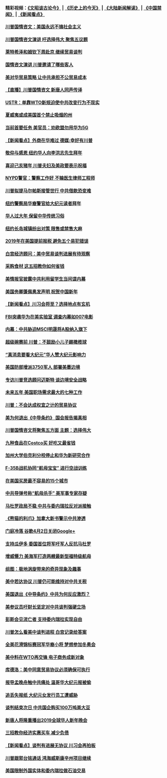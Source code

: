 #### 精彩视频：[《文昭谈古论今》](http://45.32.25.56/wenzhao) | [《历史上的今天》](http://45.32.25.56/today-in-history) | [《大陆新闻解读》](http://45.32.25.56/ntdtv-comedy) | [《中国禁闻》](http://45.32.25.56/ntdtv-news) | [《新闻看点》](http://45.32.25.56/news-insight) 

 #### [川普国情咨文：美国永远不搞社会主义](../pages/nsc412/n11027086.md?t=02060631) 

#### [川普国情咨文演讲 吁选择伟大 聚焦五议题](../pages/nsc412/n11026232.md?t=02060631) 

#### [莱特希泽和姆钦下周赴京 继续贸易谈判](../pages/nsc412/n11026983.md?t=02060631) 

#### [国情咨文演讲 川普邀请了哪些客人](../pages/nsc412/n11027007.md?t=02060631) 

#### [美对华贸易策略 让中共承担不公贸易成本](../pages/nsc412/n11026533.md?t=02060631) 

#### [【直播】川普国情咨文 新唐人同声传译](../pages/nsc412/n11024217.md?t=02060631) 

#### [USTR：单靠WTO新规迫使中共改变行为不现实](../pages/nsc412/n11026504.md?t=02060631) 

#### [夏威夷或成美国首个禁止吸烟的州](../pages/nsc412/n11026434.md?t=02060631) 

#### [当前首要任务 美官员：劝欧盟勿用华为5G](../pages/nsc412/n11026496.md?t=02060631) 

#### [【新闻看点】外商在华难过 德媒:幸好有川普](../pages/nsc412/n11026253.md?t=02060631) 

#### [敬仰与感恩 纽约华人向李洪志先生拜年](../pages/nsc412/n11022605.md?t=02060631) 

#### [喜迎己亥猪年 川普夫妇及美政要表示祝福](../pages/nsc412/n11026157.md?t=02060631) 

#### [NYPD警官：警察工作好 不输医生律师工程师](../pages/nsc412/n11025353.md?t=02060631) 

#### [川普拟提马尔帕斯接管世行 中共借款恐变难](../pages/nsc412/n11025872.md?t=02060631) 

#### [纽约警察局华裔警官给大纪元读者拜年](../pages/nsc412/n11025375.md?t=02060631) 

#### [华人过大年 保留中华传统习俗](../pages/nsc412/n11025344.md?t=02060631) 

#### [纽约长岛城镇纷出对策 限售或禁售大麻](../pages/nsc412/n11025337.md?t=02060631) 

#### [2019年在美国提前报税 避免五个易犯错误](../pages/nsc412/n11024421.md?t=02060631) 

#### [白宫经济顾问：美中贸易谈判进展有待观察](../pages/nsc412/n11024700.md?t=02060631) 

#### [采购食材 这五招教你如何省钱](../pages/nsc412/n11024437.md?t=02060631) 

#### [美情报官披露中共利用留学生当间谍内幕](../pages/nsc412/n11024449.md?t=02060631) 

#### [美国务卿蓬佩奥发声明 祝贺中国新年](../pages/nsc412/n11024590.md?t=02060631) 

#### [【新闻看点】川习会将至？选择地点有玄机](../pages/nsc412/n11024283.md?t=02060631) 

#### [FBI突袭华为在美实验室 调查内幕如007电影](../pages/nsc412/n11024318.md?t=02060631) 

#### [内幕：中共胁迫MSCI明晟将A股纳入旗下](../pages/nsc412/n11024175.md?t=02060631) 

#### [超级碗赛前 川普：不鼓励小儿子踢橄榄球](../pages/nsc412/n11023993.md?t=02060631) 

#### [“真消息要看大纪元”华人赞大纪元影响力](../pages/nsc412/n11019162.md?t=02060631) 

#### [美国防部增派3750军人 部署美墨边境](../pages/nsc412/n11023230.md?t=02060631) 

#### [专访川普竞选顾问迈斯特 谈边境安全战略](../pages/nsc412/n11022555.md?t=02060631) 

#### [未来五年 美国职场需求最大的七种工作](../pages/nsc412/n11017088.md?t=02060631) 

#### [川普：不会达成权宜之计的贸易协议](../pages/nsc412/n11022486.md?t=02060631) 

#### [美为何退出《中导条约》 国会报告揭真相](../pages/nsc412/n11022256.md?t=02060631) 

#### [川普国情咨文将聚焦五方面 主题：选择伟大](../pages/nsc412/n11021501.md?t=02060631) 

#### [九种食品在Costco买 好吃又最省钱](../pages/nsc412/n11013272.md?t=02060631) 

#### [加州大学伯克利分校停止和华为新研究合作](../pages/nsc412/n11021086.md?t=02060631) 

#### [F-35B战机协同“航母宝宝” 进行空战训练](../pages/nsc412/n11020866.md?t=02060631) 

#### [在美国买房最不容易的15个城市](../pages/nsc412/n11019708.md?t=02060631) 

#### [中共导弹号称“航母杀手” 美军事专家存疑](../pages/nsc412/n11021488.md?t=02060631) 

#### [马杜罗政局不稳 中共与委内瑞拉反对派接触](../pages/nsc412/n11020719.md?t=02060631) 

#### [《熊猫的利爪》加拿大新书警示中共渗透](../pages/nsc412/n11020739.md?t=02060631) 

#### [门庭冷落 谷歌4月2日关闭Google+](../pages/nsc412/n11020806.md?t=02060631) 

#### [支持瓜伊多 委国首位将军吁军人反抗马杜罗](../pages/nsc412/n11020776.md?t=02060631) 

#### [增威慑力 美海军打造两艘最新型福特级航母](../pages/nsc412/n11020744.md?t=02060631) 

#### [组图：极地涡旋带来的奇异现象及趣事](../pages/nsc412/n11020731.md?t=02060631) 

#### [美中若达协议 川普仍可能维持对中共关税](../pages/nsc412/n11020625.md?t=02060631) 

#### [美国退出《中导条约》中共为何反应激烈？](../pages/nsc412/n11020569.md?t=02060631) 

#### [美参议员吁财长坚定对中共谈判强硬立场](../pages/nsc412/n11020440.md?t=02060631) 

#### [彭斯会见流亡者 支持委内瑞拉实现自由](../pages/nsc412/n11020031.md?t=02060631) 

#### [川普怎么看美中谈判进程 白宫记录给答案](../pages/nsc412/n11019682.md?t=02060631) 

#### [全美花滑锦标赛冠军华裔小将  梦想参加冬奥会](../pages/nsc412/n11019761.md?t=02060631) 

#### [美中料在WTO再交锋 电子商务成新对象](../pages/nsc412/n11018959.md?t=02060631) 

#### [库德洛：美中同意贸易协议必须确保可执行](../pages/nsc412/n11019036.md?t=02060631) 

#### [报导孟晚舟触中共痛处 温哥华大纪元报被偷](../pages/nsc412/n11019232.md?t=02060631) 

#### [追丢失报纸 大纪元女发行员工遭威胁](../pages/nsc412/n11019384.md?t=02060631) 

#### [谈判结束次日 中共国企购买100万吨美大豆](../pages/nsc412/n11019167.md?t=02060631) 

#### [新唐人将隆重播出2019全球华人新年晚会](../pages/nsc412/n11016043.md?t=02060631) 

#### [三招教你经济实惠买车 减少负债](../pages/nsc412/n11018732.md?t=02060631) 

#### [【新闻看点】谈判有进展无协议 川习会再拍板](../pages/nsc412/n11018718.md?t=02060631) 

#### [川普跟郭台铭通话 鸿海威斯康辛州项目继续](../pages/nsc412/n11018841.md?t=02060631) 

#### [美国限制外国实体和委内瑞拉做石油交易](../pages/nsc412/n11018353.md?t=02060631) 

